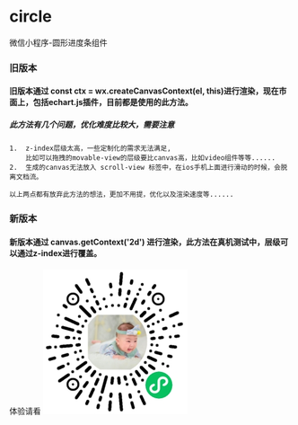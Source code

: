 # circle
微信小程序-圆形进度条组件

### 旧版本

#### 旧版本通过 const ctx = wx.createCanvasContext(el, this)进行渲染，现在市面上，包括echart.js插件，目前都是使用的此方法。

##### 此方法有几个问题，优化难度比较大，需要注意

````
1.  z-index层级太高，一些定制化的需求无法满足,
    比如可以拖拽的movable-view的层级要比canvas高，比如video组件等等......
2.  生成的canvas无法放入 scroll-view 标签中，在ios手机上面进行滑动的时候，会脱离文档流。
````

    以上两点都有放弃此方法的想法，更加不用提，优化以及渲染速度等......


### 新版本

#### 新版本通过 canvas.getContext('2d') 进行渲染，此方法在真机测试中，层级可以通过z-index进行覆盖。



体验请看
![Image text](https://github.com/45221378/circle/blob/master/images/wx.jpg)
